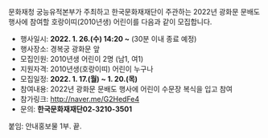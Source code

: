 문화재청 궁능유적본부가 주최하고 한국문화재재단이 주관하는 2022년 광화문 문배도 행사에 참여할 호랑이띠(2010년생) 어린이를 다음과 같이 모집합니다.

- 행사일시: **2022. 1. 26.(수) 14:20 ~** (30분 이내 종료 예정)
- 행사장소: 경복궁 광화문 앞
- 모집인원: 2010년생 어린이 2명 (남1, 여1)
- 지원자격: 2010년생(호랑이띠) 어린이 누구나
- 모집일정: **2022. 1. 17.(월) ~ 1. 20.(목)**
- 참여내용: 2022년 광화문 문배도 행사에 어린이 수문장 복식을 입고 참여
- 참가링크: <http://naver.me/G2HedFe4>
- 문의: **한국문화재재단02-3210-3501**

붙임: 안내홍보물 1부. 끝.